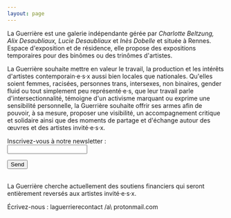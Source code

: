 ```yaml
---
layout: page
---
```

La Guerrière est une galerie indépendante gérée par *Charlotte Beltzung, Alix Desaubliaux, Lucie Desaubliaux* et *Inès Dobelle* et située à Rennes. Espace d'exposition et de résidence, elle propose des expositions temporaires pour des binômes ou des trinômes d'artistes.

La Guerrière souhaite mettre en valeur le travail, la production et les intérêts d'artistes contemporain·e·s·x aussi bien locales que nationales. Qu'elles soient femmes, racisées, personnes trans, intersexes, non binaires, gender fluid ou tout simplement peu représenté·e·s, que leur travail parle d'intersectionnalité, témoigne d'un activisme marquant ou exprime une sensibilité personnelle, la Guerrière souhaite offrir ses armes afin de pouvoir, à sa mesure, proposer une visibilité, un accompagnement critique et solidaire ainsi que des moments de partage et d'échange autour des œuvres et des artistes invité·e·s·x.

<form
  action="https://formspree.io/f/mdoyglpg"
  method="POST"
>
  <label>
    Inscrivez-vous à notre newsletter :<br>
    <input type="email" name="_replyto">
  </label>

  <button type="submit">Send</button>
</form>
<br>
La Guerrière cherche actuellement des soutiens financiers qui seront entièrement reversés aux artistes invité·e·s·x.

<a>Écrivez-nous : laguerrierecontact /a\ protonmail.com</a>
